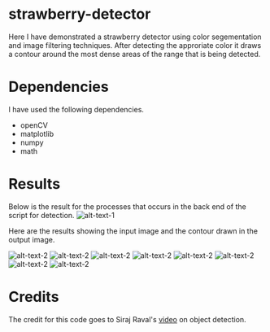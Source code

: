 # strawberry-detector 

Here I have demonstrated a strawberry detector using color segementation and image filtering techniques. After detecting the approriate color it draws a contour around the most dense areas of the range that is being detected. 

# Dependencies 

I have used the following dependencies.

   * openCV
   * matplotlib
   * numpy
   * math
   
# Results

Below is the result for the processes that occurs in the back end of the script for detection.
![alt-text-1](https://github.com/hasibzunair/strawberry-detector/blob/master/Figure_1.png "title-1")

Here are the results showing the input image and the contour drawn in the output image.

![alt-text-2](https://github.com/hasibzunair/strawberry-detector/blob/master/Figure_2.png "title-2")
![alt-text-2](https://github.com/hasibzunair/strawberry-detector/blob/master/Figure_3.png "title-2")
![alt-text-2](https://github.com/hasibzunair/strawberry-detector/blob/master/Figure_4.png "title-2")
![alt-text-2](https://github.com/hasibzunair/strawberry-detector/blob/master/Figure_5.png "title-2")
![alt-text-2](https://github.com/hasibzunair/strawberry-detector/blob/master/Figure_6.png "title-2")
![alt-text-2](https://github.com/hasibzunair/strawberry-detector/blob/master/Figure_7.png "title-2")
![alt-text-2](https://github.com/hasibzunair/strawberry-detector/blob/master/Figure_8.png "title-2")
![alt-text-2](https://github.com/hasibzunair/strawberry-detector/blob/master/Figure_9.png "title-2")

# Credits 

The credit for this code goes to Siraj Raval's [video](https://www.youtube.com/watch?v=OnWIYI6-4Ss) on object detection. 
